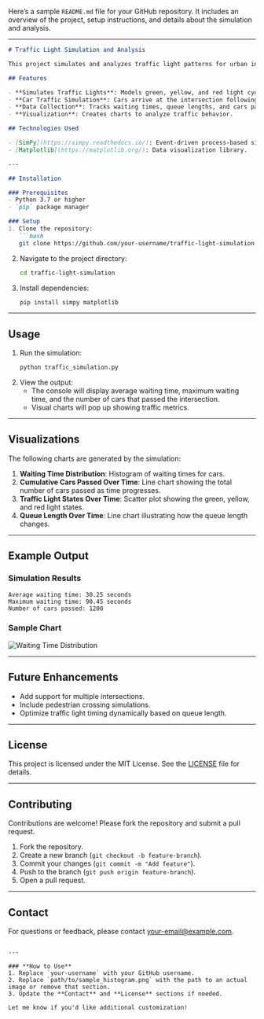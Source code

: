 Here’s a sample `README.md` file for your GitHub repository. It includes an overview of the project, setup instructions, and details about the simulation and analysis.

---

```markdown
# Traffic Light Simulation and Analysis

This project simulates and analyzes traffic light patterns for urban intersections using **SimPy** and visualizes the data with **Matplotlib**. The simulation aims to evaluate traffic flow, waiting times, and queue lengths, helping optimize traffic light timings for better efficiency.

## Features

- **Simulates Traffic Lights**: Models green, yellow, and red light cycles.
- **Car Traffic Simulation**: Cars arrive at the intersection following a Poisson distribution.
- **Data Collection**: Tracks waiting times, queue lengths, and cars passed.
- **Visualization**: Creates charts to analyze traffic behavior.

## Technologies Used

- [SimPy](https://simpy.readthedocs.io/): Event-driven process-based simulation framework.
- [Matplotlib](https://matplotlib.org/): Data visualization library.

---

## Installation

### Prerequisites
- Python 3.7 or higher
- `pip` package manager

### Setup
1. Clone the repository:
   ```bash
   git clone https://github.com/your-username/traffic-light-simulation.git
   ```
2. Navigate to the project directory:
   ```bash
   cd traffic-light-simulation
   ```
3. Install dependencies:
   ```bash
   pip install simpy matplotlib
   ```

---

## Usage

1. Run the simulation:
   ```bash
   python traffic_simulation.py
   ```
2. View the output:
   - The console will display average waiting time, maximum waiting time, and the number of cars that passed the intersection.
   - Visual charts will pop up showing traffic metrics.

---

## Visualizations

The following charts are generated by the simulation:

1. **Waiting Time Distribution**: Histogram of waiting times for cars.
2. **Cumulative Cars Passed Over Time**: Line chart showing the total number of cars passed as time progresses.
3. **Traffic Light States Over Time**: Scatter plot showing the green, yellow, and red light states.
4. **Queue Length Over Time**: Line chart illustrating how the queue length changes.

---

## Example Output

### Simulation Results
```
Average waiting time: 30.25 seconds
Maximum waiting time: 90.45 seconds
Number of cars passed: 1200
```

### Sample Chart
![Waiting Time Distribution](path/to/sample_histogram.png)

---

## Future Enhancements

- Add support for multiple intersections.
- Include pedestrian crossing simulations.
- Optimize traffic light timing dynamically based on queue length.

---

## License

This project is licensed under the MIT License. See the [LICENSE](LICENSE) file for details.

---

## Contributing

Contributions are welcome! Please fork the repository and submit a pull request.

1. Fork the repository.
2. Create a new branch (`git checkout -b feature-branch`).
3. Commit your changes (`git commit -m "Add feature"`).
4. Push to the branch (`git push origin feature-branch`).
5. Open a pull request.

---

## Contact

For questions or feedback, please contact [your-email@example.com](mailto:your-email@example.com).
```

---

### **How to Use**
1. Replace `your-username` with your GitHub username.
2. Replace `path/to/sample_histogram.png` with the path to an actual image or remove that section.
3. Update the **Contact** and **License** sections if needed.

Let me know if you'd like additional customization!
